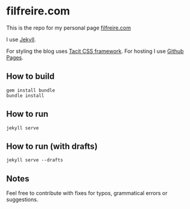 # filfreire.com

This is the repo for my personal page [filfreire.com](https://filfreire.com)

I use [Jekyll](https://jekyllrb.com/).

For styling the blog uses [Tacit CSS framework](https://yegor256.github.io/tacit/). For hosting I use [Github Pages](https://pages.github.com/).

## How to build

```
gem install bundle
bundle install
```

## How to run

```
jekyll serve
```

## How to run (with drafts)

```
jekyll serve --drafts
```

## Notes

Feel free to contribute with fixes for typos, grammatical errors or suggestions.
